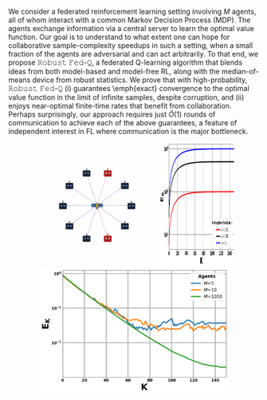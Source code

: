 We consider a federated reinforcement learning setting involving $M$ agents, all of whom interact with a common Markov Decision Process (MDP). The agents exchange information via a central server to learn the optimal value function. Our goal is to understand to what extent one can hope for collaborative sample-complexity speedups in such a setting, when a small fraction of the agents are adversarial and can act arbitrarily. To that end, we propose 𝚁𝚘𝚋𝚞𝚜𝚝 𝙵𝚎𝚍-𝚀, a federated Q-learning algorithm that blends ideas from both model-based and model-free RL, along with the median-of-means device from robust statistics. We prove that with high-probability, 𝚁𝚘𝚋𝚞𝚜𝚝 𝙵𝚎𝚍-𝚀 (i) guarantees \emph{exact} convergence to the optimal value function in the limit of infinite samples, despite corruption, and (ii) enjoys near-optimal finite-time rates that benefit from collaboration. Perhaps surprisingly, our approach requires just $\tilde{O}(1)$ rounds of communication to achieve each of the above guarantees, a feature of independent interest in FL where communication is the major bottleneck.
<p align="center">
  <img src="https://raw.githubusercontent.com/sreejeetm1729/Robust-Federated-Q-Learning-with-Almost-No-communication/main/Robust%20Fed-Q%20Animated%20corruption.gif"
       alt="Robust Fed-Q animation" height="250">
  <img src="https://raw.githubusercontent.com/sreejeetm1729/Robust-Federated-Q-Learning-with-Almost-No-communication/main/Figure%202%20Robust%20Fed%20Q%20with%20corruption%20fraction%200.01.png"
       alt="Figure 2" width ="150" height="250">
  <img src="https://raw.githubusercontent.com/sreejeetm1729/Robust-Federated-Q-Learning-with-Almost-No-communication/main/Figure%201%20Robust%20Fed%20Q%20with%20corruption%20fraction%200.01%20(3).png"
       alt="Figure 1" height="250">
</p>


